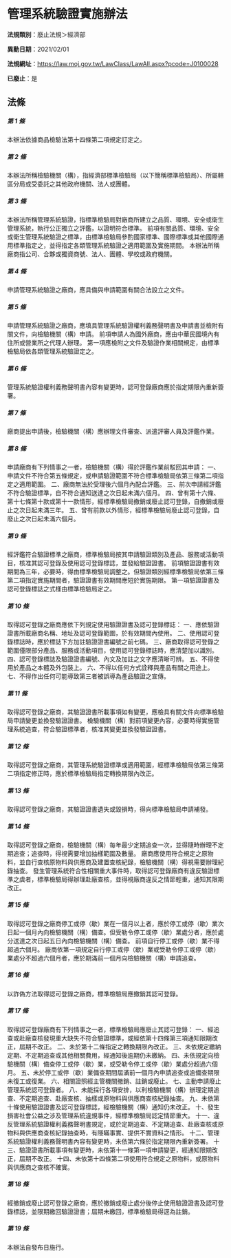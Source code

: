 # 管理系統驗證實施辦法

**法規類別**：廢止法規＞經濟部

**異動日期**：2021/02/01  

**法規網址**：https://law.moj.gov.tw/LawClass/LawAll.aspx?pcode=J0100028

**已廢止**：是



## 法條
##### 第 1 條
本辦法依據商品檢驗法第十四條第二項規定訂定之。

##### 第 2 條
本辦法所稱檢驗機關（構），指經濟部標準檢驗局（以下簡稱標準檢驗局）、所屬轄區分局或受委託之其他政府機關、法人或團體。

##### 第 3 條
本辦法所稱管理系統驗證，指標準檢驗局對廠商所建立之品質、環境、安全或衛生管理系統，執行公正獨立之評鑑，以證明符合標準。
前項有關品質、環境、安全或衛生管理系統驗證之標準，由標準檢驗局參酌國家標準、國際標準或其他國際通用標準指定之，並得指定各類管理系統驗證之適用範圍及實施期間。
本辦法所稱廠商指公司、合夥或獨資商號、法人、團體、學校或政府機關。

##### 第 4 條
申請管理系統驗證之廠商，應具備與申請範圍有關合法設立之文件。

##### 第 5 條
申請管理系統驗證之廠商，應填具管理系統驗證權利義務聲明書及申請書並檢附有關文件，向檢驗機關（構）申請。
前項申請人為國外廠商，應由中華民國境內有住所或營業所之代理人辦理。
第一項應檢附之文件及驗證作業相關規定，由標準檢驗局依各類管理系統驗證定之。

##### 第 6 條
管理系統驗證權利義務聲明書內容有變更時，認可登錄廠商應於指定期限內重新簽署。

##### 第 7 條
廠商提出申請後，檢驗機關（構）應辦理文件審查、派遣評審人員及評鑑作業。

##### 第 8 條
申請廠商有下列情事之一者，檢驗機關（構）得於評鑑作業前駁回其申請：
一、申請文件不符合第五條規定，或申請驗證範圍不符合標準檢驗局依第三條第二項指定之適用範圍。
二、廠商無法於受理後六個月內配合評鑑。
三、前次申請經評鑑不符合驗證標準，自不符合通知送達之次日起未滿六個月。
四、曾有第十六條、第十七條第十款或第十一款情形，經標準檢驗局撤銷或廢止認可登錄，自撤銷或廢止之次日起未滿三年。
五、曾有前款以外情形，經標準檢驗局廢止認可登錄，自廢止之次日起未滿六個月。

##### 第 9 條
經評鑑符合驗證標準之廠商，標準檢驗局按其申請驗證類別及產品、服務或活動項目，核准其認可登錄及使用認可登錄標誌，並發給驗證證書。
前項驗證證書有效期間為三年，必要時，得由標準檢驗局調整之。但驗證類別經標準檢驗局依第三條第二項指定實施期間者，驗證證書有效期間應短於實施期限。
第一項驗證證書及認可登錄標誌之式樣由標準檢驗局定之。

##### 第 10 條
取得認可登錄之廠商應依下列規定使用驗證證書及認可登錄標誌：
一、應依驗證證書所載廠商名稱、地址及認可登錄範圍，於有效期間內使用。
二、使用認可登錄標誌時，應於標誌下方加註驗證證書編號之前七碼。
三、廠商取得認可登錄之範圍僅限部分產品、服務或活動項目，使用認可登錄標誌時，應清楚加以識別。
四、認可登錄標誌及驗證證書編號、內文及加註之文字應清晰可辨。
五、不得使用於產品之本體及外包裝上。
六、不得以任何方式詮釋與產品有關之用途上。
七、不得作出任何可能導致第三者被誤導為產品驗證之宣傳。

##### 第 11 條
取得認可登錄之廠商，其驗證證書所載事項如有變更，應檢具有關文件向標準檢驗局申請變更並換發驗證證書。
檢驗機關（構）對前項變更內容，必要時得實施管理系統追查，符合驗證標準者，核准其變更並換發驗證證書。

##### 第 12 條
取得認可登錄之廠商，其管理系統驗證標準或適用範圍，經標準檢驗局依第三條第二項指定修正時，應於標準檢驗局指定轉換期限內改正。

##### 第 13 條
取得認可登錄之廠商，其驗證證書遺失或毀損時，得向標準檢驗局申請補發。

##### 第 14 條
取得認可登錄之廠商，檢驗機關（構）每年最少定期追查一次，並得隨時辦理不定期追查；追查時，得視需要增加抽樣範圍及數量。
廠商應使用符合規定之原物料，並自行查核原物料與供應商及建置查核紀錄，檢驗機關（構）得視需要辦理紀錄抽查。
發生管理系統符合性相關重大事件時，取得認可登錄廠商有違反驗證標準之虞者，標準檢驗局得辦理赴廠查核，並得視廠商違反之情節輕重，通知其限期改正。

##### 第 15 條
取得認可登錄之廠商停工或停（歇）業在一個月以上者，應於停工或停（歇）業次日起一個月內向檢驗機關（構）備查。但受勒令停工或停（歇）業處分者，應於處分送達之次日起五日內向檢驗機關（構）備查。
前項自行停工或停（歇）業不得超過六個月。
廠商依第一項規定自行停工或停（歇）業或受勒令停工或停（歇）業處分不超過六個月者，應於期滿前一個月向檢驗機關（構）申請追查。

##### 第 16 條
以詐偽方法取得認可登錄之廠商，標準檢驗局應撤銷其認可登錄。

##### 第 17 條
取得認可登錄廠商有下列情事之一者，標準檢驗局應廢止其認可登錄：
一、經追查或赴廠查核發現重大缺失不符合驗證標準，或經依第十四條第三項通知限期改正，屆期不改正。
二、未於第十二條指定之轉換期限內改正。
三、未依規定繳納定期、不定期追查或其他相關費用，經通知後逾期仍未繳納。
四、未依規定向檢驗機關（構）備查停工或停（歇）業，或受勒令停工或停（歇）業處分超過六個月。
五、未於停工或停（歇）業備查期間屆滿前一個月內申請追查或逾備查期限未復工或復業。
六、相關證照經主管機關撤銷、註銷或廢止。
七、主動申請廢止管理系統認可登錄者。
八、未能採行各項安排，以利檢驗機關（構）辦理定期追查、不定期追查、赴廠查核、抽樣或原物料與供應商查核紀錄抽查。
九、未依第十條使用驗證證書及認可登錄標誌，經檢驗機關（構）通知仍未改正。
十、發生損害社會公益之涉及管理系統違規事件，經標準檢驗局認定情節重大。
十一、違反管理系統驗證權利義務聲明書規定，或於定期追查、不定期追查、赴廠查核或原物料與供應商查核紀錄抽查時，有隱瞞事實、提供不實資料之情形。
十二、管理系統驗證權利義務聲明書內容有變更時，未依第六條於指定期限內重新簽署。
十三、驗證證書所載事項有變更時，未依第十一條第一項申請變更，經通知限期改正，屆期不改正。
十四、未依第十四條第二項使用符合規定之原物料，或原物料與供應商之查核不確實。

##### 第 18 條
經撤銷或廢止認可登錄之廠商，應於撤銷或廢止處分後停止使用驗證證書及認可登錄標誌，並限期繳回驗證證書；屆期未繳回，標準檢驗局得逕為註銷。

##### 第 19 條
本辦法自發布日施行。


